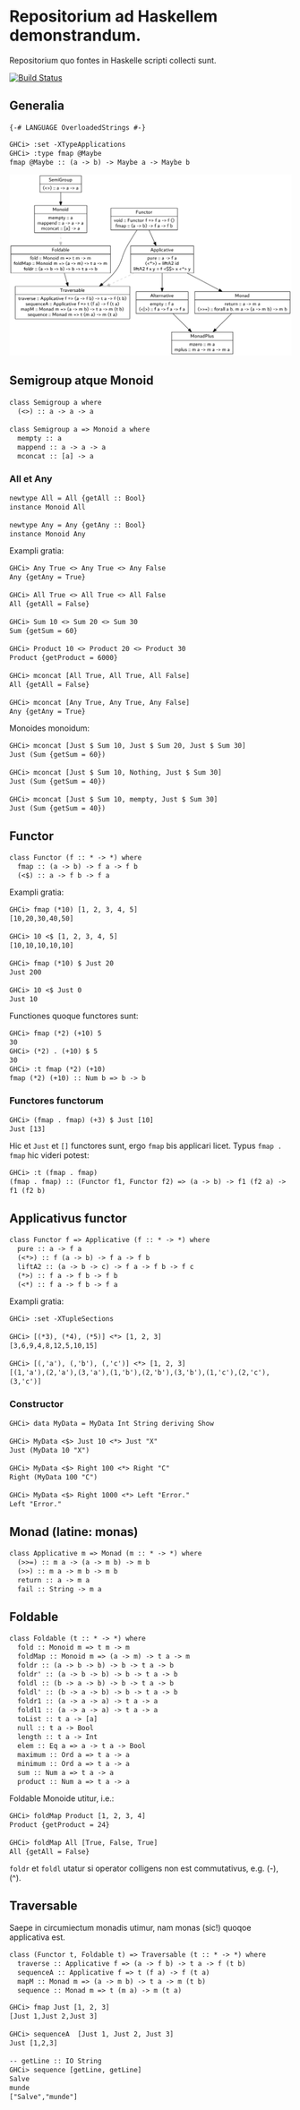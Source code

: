 # Repositorium ad Haskellem demonstrandum.

Repositorium quo fontes in Haskelle scripti collecti sunt.

[![Build Status](https://travis-ci.org/fuszenecker/HaskellDemo.svg?branch=master)](https://travis-ci.org/fuszenecker/HaskellDemo)

## Generalia

```
{-# LANGUAGE OverloadedStrings #-}
```

```
GHCi> :set -XTypeApplications
GHCi> :type fmap @Maybe
fmap @Maybe :: (a -> b) -> Maybe a -> Maybe b
```

![Basic type classes](HaskellTypeClasses.png)

## Semigroup atque Monoid

```
class Semigroup a where
  (<>) :: a -> a -> a

class Semigroup a => Monoid a where
  mempty :: a
  mappend :: a -> a -> a
  mconcat :: [a] -> a
```

### All et Any

```
newtype All = All {getAll :: Bool}
instance Monoid All

newtype Any = Any {getAny :: Bool}
instance Monoid Any
```

Exampli gratia:

```
GHCi> Any True <> Any True <> Any False
Any {getAny = True}

GHCi> All True <> All True <> All False
All {getAll = False}

GHCi> Sum 10 <> Sum 20 <> Sum 30
Sum {getSum = 60}

GHCi> Product 10 <> Product 20 <> Product 30
Product {getProduct = 6000}

GHCi> mconcat [All True, All True, All False]
All {getAll = False}

GHCi> mconcat [Any True, Any True, Any False]
Any {getAny = True}
```

Monoides monoidum:

```
GHCi> mconcat [Just $ Sum 10, Just $ Sum 20, Just $ Sum 30]
Just (Sum {getSum = 60})

GHCi> mconcat [Just $ Sum 10, Nothing, Just $ Sum 30]
Just (Sum {getSum = 40})

GHCi> mconcat [Just $ Sum 10, mempty, Just $ Sum 30]
Just (Sum {getSum = 40})
```

## Functor

```
class Functor (f :: * -> *) where
  fmap :: (a -> b) -> f a -> f b
  (<$) :: a -> f b -> f a
```

Exampli gratia:

```
GHCi> fmap (*10) [1, 2, 3, 4, 5]
[10,20,30,40,50]

GHCi> 10 <$ [1, 2, 3, 4, 5]
[10,10,10,10,10]

GHCi> fmap (*10) $ Just 20
Just 200

GHCi> 10 <$ Just 0
Just 10
```

Functiones quoque functores sunt:

```
GHCi> fmap (*2) (+10) 5
30
GHCi> (*2) . (+10) $ 5
30
GHCi> :t fmap (*2) (+10)
fmap (*2) (+10) :: Num b => b -> b
```

### Functores functorum

```
GHCi> (fmap . fmap) (+3) $ Just [10]
Just [13]
```

Hic et `Just` et `[]` functores sunt, ergo `fmap` bis applicari licet.
Typus `fmap . fmap` hic videri potest:

```
GHCi> :t (fmap . fmap)
(fmap . fmap) :: (Functor f1, Functor f2) => (a -> b) -> f1 (f2 a) -> f1 (f2 b)
```

## Applicativus functor

```
class Functor f => Applicative (f :: * -> *) where
  pure :: a -> f a
  (<*>) :: f (a -> b) -> f a -> f b
  liftA2 :: (a -> b -> c) -> f a -> f b -> f c
  (*>) :: f a -> f b -> f b
  (<*) :: f a -> f b -> f a
```

Exampli gratia:

```
GHCi> :set -XTupleSections

GHCi> [(*3), (*4), (*5)] <*> [1, 2, 3]
[3,6,9,4,8,12,5,10,15]

GHCi> [(,'a'), (,'b'), (,'c')] <*> [1, 2, 3]
[(1,'a'),(2,'a'),(3,'a'),(1,'b'),(2,'b'),(3,'b'),(1,'c'),(2,'c'),(3,'c')]
```

### Constructor

```
GHCi> data MyData = MyData Int String deriving Show

GHCi> MyData <$> Just 10 <*> Just "X"
Just (MyData 10 "X")

GHCi> MyData <$> Right 100 <*> Right "C"
Right (MyData 100 "C")

GHCi> MyData <$> Right 1000 <*> Left "Error."
Left "Error."
```

## Monad (latine: monas)

```
class Applicative m => Monad (m :: * -> *) where
  (>>=) :: m a -> (a -> m b) -> m b
  (>>) :: m a -> m b -> m b
  return :: a -> m a
  fail :: String -> m a
```

## Foldable

```
class Foldable (t :: * -> *) where
  fold :: Monoid m => t m -> m
  foldMap :: Monoid m => (a -> m) -> t a -> m
  foldr :: (a -> b -> b) -> b -> t a -> b
  foldr' :: (a -> b -> b) -> b -> t a -> b
  foldl :: (b -> a -> b) -> b -> t a -> b
  foldl' :: (b -> a -> b) -> b -> t a -> b
  foldr1 :: (a -> a -> a) -> t a -> a
  foldl1 :: (a -> a -> a) -> t a -> a
  toList :: t a -> [a]
  null :: t a -> Bool
  length :: t a -> Int
  elem :: Eq a => a -> t a -> Bool
  maximum :: Ord a => t a -> a
  minimum :: Ord a => t a -> a
  sum :: Num a => t a -> a
  product :: Num a => t a -> a
```

Foldable Monoide utitur, i.e.:

```
GHCi> foldMap Product [1, 2, 3, 4]
Product {getProduct = 24}

GHCi> foldMap All [True, False, True]
All {getAll = False}
```

`foldr` et `foldl` utatur si operator colligens non est commutativus, e.g. (-), (^).

## Traversable

Saepe in circumiectum monadis utimur, nam monas (sic!) quoqoe applicativa est.

```
class (Functor t, Foldable t) => Traversable (t :: * -> *) where
  traverse :: Applicative f => (a -> f b) -> t a -> f (t b)
  sequenceA :: Applicative f => t (f a) -> f (t a)
  mapM :: Monad m => (a -> m b) -> t a -> m (t b)
  sequence :: Monad m => t (m a) -> m (t a)
```

```
GHCi> fmap Just [1, 2, 3]
[Just 1,Just 2,Just 3]

GHCi> sequenceA  [Just 1, Just 2, Just 3]
Just [1,2,3]

-- getLine :: IO String
GHCi> sequence [getLine, getLine]
Salve
munde
["Salve","munde"]
```
